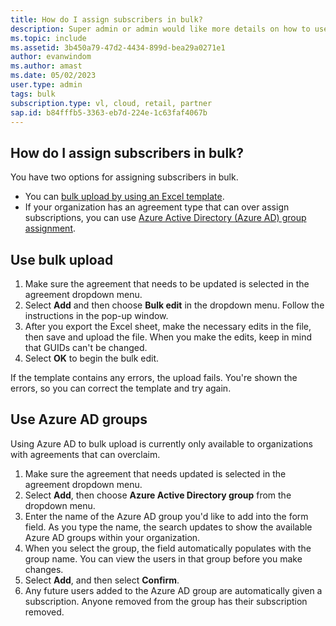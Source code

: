 ```yaml
---
title: How do I assign subscribers in bulk?
description: Super admin or admin would like more details on how to use the bulk feature.
ms.topic: include
ms.assetid: 3b450a79-47d2-4434-899d-bea29a0271e1
author: evanwindom
ms.author: amast
ms.date: 05/02/2023
user.type: admin
tags: bulk
subscription.type: vl, cloud, retail, partner
sap.id: b84fffb5-3363-eb7d-224e-1c63faf4067b
---
```


## How do I assign subscribers in bulk?

You have two options for assigning subscribers in bulk.
- You can [bulk upload by using an Excel template](https://learn.microsoft.com/visualstudio/subscriptions/assign-license-bulk#use-bulk-add-to-assign-subscriptions).
- If your organization has an agreement type that can over assign subscriptions, you can use [Azure Active Directory (Azure AD) group assignment](https://learn.microsoft.com/visualstudio/subscriptions/assign-license-bulk#use-azure-active-directory-groups-to-assign-subscriptions).

## Use bulk upload
1. Make sure the agreement that needs to be updated is selected in the agreement dropdown menu.
2. Select **Add** and then choose **Bulk edit** in the dropdown menu. Follow the instructions in the pop-up window.
3. After you export the Excel sheet, make the necessary edits in the file, then save and upload the file. When you make the edits, keep in mind that GUIDs can't be changed.
4. Select **OK** to begin the bulk edit.

If the template contains any errors, the upload fails. You're shown the errors, so you can correct the template and try again.

## Use Azure AD groups
Using Azure AD to bulk upload is currently only available to organizations with agreements that can overclaim.
1. Make sure the agreement that needs updated is selected in the agreement dropdown menu.
2. Select **Add**, then choose **Azure Active Directory group** from the dropdown menu.
3. Enter the name of the Azure AD group you'd like to add into the form field. As you type the name, the search updates to show the available Azure AD groups within your organization.
4. When you select the group, the field automatically populates with the group name. You can view the users in that group before you make changes.
5. Select **Add**, and then select **Confirm**.
6. Any future users added to the Azure AD group are automatically given a subscription. Anyone removed from the group has their subscription removed.
